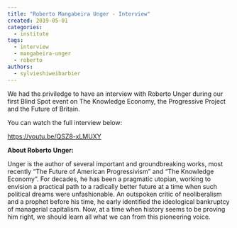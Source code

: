 ```yaml
---
title: "Roberto Mangabeira Unger - Interview"
created: 2019-05-01
categories: 
  - institute
tags: 
  - interview
  - mangabeira-unger
  - roberto
authors: 
  - sylvieshiweibarbier
---
```


We had the priviledge to have an interview with Roberto Unger during our first Blind Spot event on The Knowledge Economy, the Progressive Project and the Future of Britain.

You can watch the full interview below:

https://youtu.be/QSZ8-xLMUXY

**About Roberto Unger:**

Unger is the author of several important and groundbreaking works, most recently “The Future of American Progressivism” and “The Knowledge Economy”. For decades, he has been a pragmatic utopian, working to envision a practical path to a radically better future at a time when such political dreams were unfashionable. An outspoken critic of neoliberalism and a prophet before his time, he early identified the ideological bankruptcy of managerial capitalism. Now, at a time when history seems to be proving him right, we should learn all what we can from this pioneering voice.
